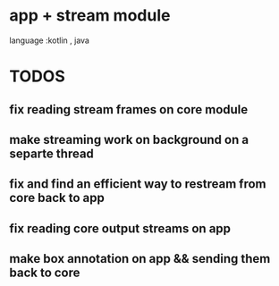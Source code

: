# app + stream module

language :kotlin , java 

# TODOS

## fix reading stream frames on core module
## make streaming work on background on a separte thread 
## fix and find an efficient way to restream from core back to app
## fix reading core output streams on app 
## make box annotation on app && sending them back to core 
